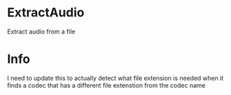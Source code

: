 # ExtractAudio
Extract audio from a file

# Info
I need to update this to actually detect what file extension is needed when it finds a codec that has a different file extenstion from the codec name
